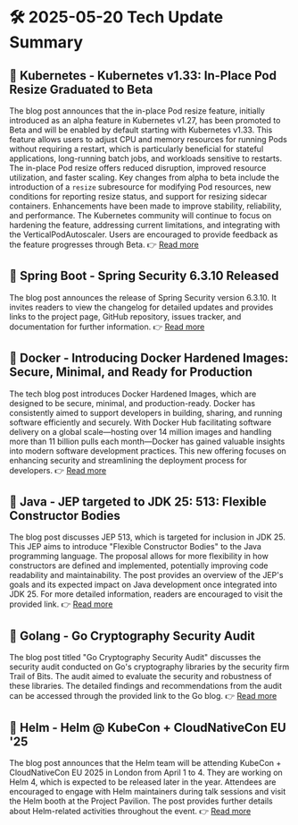 # 🛠️ 2025-05-20 Tech Update Summary

## 🔹 Kubernetes - Kubernetes v1.33: In-Place Pod Resize Graduated to Beta
The blog post announces that the in-place Pod resize feature, initially introduced as an alpha feature in Kubernetes v1.27, has been promoted to Beta and will be enabled by default starting with Kubernetes v1.33. This feature allows users to adjust CPU and memory resources for running Pods without requiring a restart, which is particularly beneficial for stateful applications, long-running batch jobs, and workloads sensitive to restarts. The in-place Pod resize offers reduced disruption, improved resource utilization, and faster scaling. Key changes from alpha to beta include the introduction of a `resize` subresource for modifying Pod resources, new conditions for reporting resize status, and support for resizing sidecar containers. Enhancements have been made to improve stability, reliability, and performance. The Kubernetes community will continue to focus on hardening the feature, addressing current limitations, and integrating with the VerticalPodAutoscaler. Users are encouraged to provide feedback as the feature progresses through Beta.
👉 [Read more](https://kubernetes.io/blog/2025/05/16/kubernetes-v1-33-in-place-pod-resize-beta/)

## 🔹 Spring Boot - Spring Security 6.3.10 Released
The blog post announces the release of Spring Security version 6.3.10. It invites readers to view the changelog for detailed updates and provides links to the project page, GitHub repository, issues tracker, and documentation for further information.
👉 [Read more](https://spring.io/blog/2025/05/19/spring-security-6-3-10)

## 🔹 Docker - Introducing Docker Hardened Images: Secure, Minimal, and Ready for Production
The tech blog post introduces Docker Hardened Images, which are designed to be secure, minimal, and production-ready. Docker has consistently aimed to support developers in building, sharing, and running software efficiently and securely. With Docker Hub facilitating software delivery on a global scale—hosting over 14 million images and handling more than 11 billion pulls each month—Docker has gained valuable insights into modern software development practices. This new offering focuses on enhancing security and streamlining the deployment process for developers.
👉 [Read more](https://www.docker.com/blog/introducing-docker-hardened-images/)

## 🔹 Java - JEP targeted to JDK 25: 513: Flexible Constructor Bodies
The blog post discusses JEP 513, which is targeted for inclusion in JDK 25. This JEP aims to introduce "Flexible Constructor Bodies" to the Java programming language. The proposal allows for more flexibility in how constructors are defined and implemented, potentially improving code readability and maintainability. The post provides an overview of the JEP's goals and its expected impact on Java development once integrated into JDK 25. For more detailed information, readers are encouraged to visit the provided link.
👉 [Read more](https://inside.java/2025/05/19/jep513-target-jdk25/)

## 🔹 Golang - Go Cryptography Security Audit
The blog post titled "Go Cryptography Security Audit" discusses the security audit conducted on Go's cryptography libraries by the security firm Trail of Bits. The audit aimed to evaluate the security and robustness of these libraries. The detailed findings and recommendations from the audit can be accessed through the provided link to the Go blog.
👉 [Read more](https://go.dev/blog/tob-crypto-audit)

## 🔹 Helm - Helm @ KubeCon + CloudNativeCon EU '25
The blog post announces that the Helm team will be attending KubeCon + CloudNativeCon EU 2025 in London from April 1 to 4. They are working on Helm 4, which is expected to be released later in the year. Attendees are encouraged to engage with Helm maintainers during talk sessions and visit the Helm booth at the Project Pavilion. The post provides further details about Helm-related activities throughout the event.
👉 [Read more](https://helm.sh/blog/helm-at-kubecon-eu-25/)

